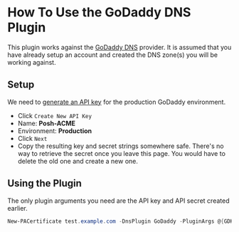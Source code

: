 # How To Use the GoDaddy DNS Plugin

This plugin works against the [GoDaddy DNS](https://developer.godaddy.com/) provider. It is assumed that you have already setup an account and created the DNS zone(s) you will be working against.

## Setup

We need to [generate an API key](https://developer.godaddy.com/keys) for the production GoDaddy environment.

- Click `Create New API Key`
- Name: **Posh-ACME**
- Environment: **Production**
- Click `Next`
- Copy the resulting key and secret strings somewhere safe. There's no way to retrieve the secret once you leave this page. You would have to delete the old one and create a new one.

## Using the Plugin

The only plugin arguments you need are the API key and API secret created earlier.

```powershell
New-PACertificate test.example.com -DnsPlugin GoDaddy -PluginArgs @{GDKey='xxxxxxxxxxxxxxxx'; GDSecret='xxxxxxxxxxxxxxxx'}
```
